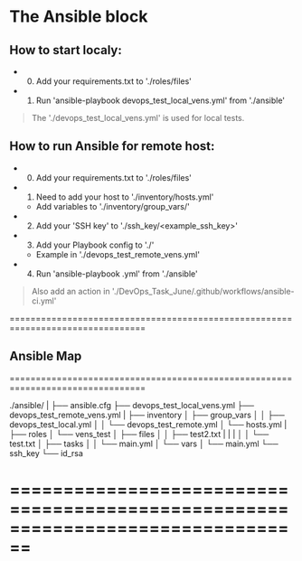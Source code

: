 # The Ansible block

## How to start localy:

- 0. Add your requirements.txt to './roles/files'
- 1. Run 'ansible-playbook devops_test_local_vens.yml' from './ansible'

> The './devops_test_local_vens.yml' is used for local tests.

## How to run Ansible for remote host:

- 0. Add your requirements.txt to './roles/files'
- 1. Need to add your host to './inventory/hosts.yml'
  -  Add variables to './inventory/group_vars/<example>'
- 2. Add your 'SSH key' to './ssh_key/<example_ssh_key>'
- 3. Add your Playbook config to './'
  -  Example in './devops_test_remote_vens.yml'
- 4. Run 'ansible-playbook <example>.yml' from './ansible'

> Also add an action in './DevOps_Task_June/.github/workflows/ansible-ci.yml'

================================================================================
## Ansible Map
================================================================================

./ansible/
|
├── ansible.cfg
├── devops_test_local_vens.yml
├── devops_test_remote_vens.yml
|
├── inventory
│   ├── group_vars
│   │   ├── devops_test_local.yml
│   │   └── devops_test_remote.yml
│   └── hosts.yml
|
├── roles
│   └── vens_test
│       ├── files
│       │   ├── test2.txt
|       |   |
│       │   └── test.txt
│       ├── tasks
│       │   └── main.yml
│       └── vars
│           └── main.yml
└── ssh_key
    └── id_rsa

================================================================================
================================================================================
